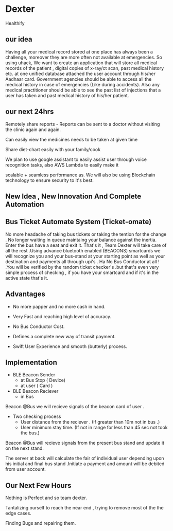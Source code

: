 # Dexter
Healthify

## our idea

Having all your medical record stored at one place has always been a challenge, moreover they are more often not available at emergencies. So using uhack, We want to create an application that will store all medical records of the patient , digital copies of x-ray/ct scan, past medical history etc. at one unified database attached the user account through his/her Aadhaar card. Government agencies should be able to access all the medical history in case of emergencies (Like during accidents). Also any medical practitioner should be able to see the past list of injections that a user has taken and past medical history of his/her patient.


## our next 24hrs


Remotely share reports - Reports can be sent to a doctor without visiting the clinic again and again.

Can easily view the medicines needs to be taken at given time

Share diet-chart easily with your family/cook

We plan to use google assistant to easily assist user through voice recognition tasks, also AWS Lambda to easily make it 

scalable + seamless performance as. We will also be using Blockchain technology to ensure security to it's best.

## New Idea , New Innovation And Complete Automation

## Bus Ticket Automate System (Ticket-omate)

No more headache of taking bus tickets  or taking the tention for the change . No longer waiting in queue maintaing your
balance against the inertia. Enter the bus have a seat and exit it. That's it  , Team Dexter will take care of all the 
rest .Using advance bluetooth enabled (BEACONS) smartcards we will recognize you and your bus-stand at your starting 
point as well as your destination and payments all through upi's . Ha  No Bus Conductor at all ! .You will  be 
verified  by  the random ticket checker's .but that's even very simple process of checking  , if you have
your smartcard and if it's in the active state that's it.

## Advantages

* No more papper and no more cash in hand.

* Very Fast and reaching high level of accuracy.

* No Bus Conductor Cost.

* Defines a complete new way of transit payment.

* Swift User Experience and smooth (butterly) process.

## Implementation
* BLE Beacon Sender 
   * at Bus Stop ( Device)
   * at user ( Card )
* BLE Beacon Reciever
   * in Bus

Beacon @Bus we will recieve signals of the beacon card of user . 

* Two checking process
    * User distance from the reciever . (If greater than 10m not in bus .)
    * User minimum stay time. (If not in range for less than  45 sec not took the bus.)
   
Beacon @Bus will recieve signals from the present bus stand and update it on the next stand.

The server at back will calculate the fair of individual user depending upon his initial and final bus stand .Initiate a payment
and amount will be debited from user account.

## Our Next Few Hours

  Nothing is Perfect and so team dexter.

  Tantalizing ourself to reach the near end , trying to remove most of the the edge cases.
  
  Finding Bugs and repairing them.
  
